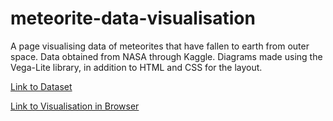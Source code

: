 # meteorite-data-visualisation
A page visualising data of meteorites that have fallen to earth from outer space. Data obtained from NASA through Kaggle. Diagrams made using the Vega-Lite library, in addition to HTML and CSS for the layout.

[Link to Dataset](https://www.kaggle.com/datasets/nasa/meteorite-landings)

[Link to Visualisation in Browser](https://shoumil-dev.github.io/Meteorite-Data-Visualisation/)
